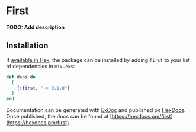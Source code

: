 # First

**TODO: Add description**

## Installation

If [available in Hex](https://hex.pm/docs/publish), the package can be installed
by adding `first` to your list of dependencies in `mix.exs`:

```elixir
def deps do
  [
    {:first, "~> 0.1.0"}
  ]
end
```

Documentation can be generated with [ExDoc](https://github.com/elixir-lang/ex_doc)
and published on [HexDocs](https://hexdocs.pm). Once published, the docs can
be found at [https://hexdocs.pm/first](https://hexdocs.pm/first).

